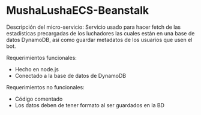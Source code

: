 # MushaLushaECS-Beanstalk


Descripción del micro-servicio: Servicio usado para hacer fetch de las estadisticas precargadas de los luchadores las cuales están en una base de datos DynamoDB, así como guardar metadatos de los usuarios que usen el bot.

Requerimientos funcionales:
- Hecho en node.js
- Conectado a la base de datos de DynamoDB

Requerimientos no funcionales:
- Código comentado
- Los datos deben de tener formato al ser guardados en la BD
